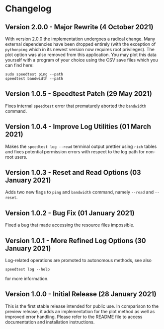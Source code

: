 # Changelog

## Version 2.0.0 - Major Rewrite (4 October 2021)

With version 2.0.0 the implementation undergoes a radical change. Many external
dependencies have been dropped entirely (with the exception of `pythonping` which
in its newest version now requires root privileges). The plot option was also removed
from this application. You may plot this data yourself with a program of your
choice using the CSV save files which you can find here:

```cli
sudo speedtest ping --path
speedtest bandwidth --path
```

## Version 1.0.5 - Speedtest Patch (29 May 2021)

Fixes internal `speedtest` error that prematurely aborted the `bandwidth` command.

## Version 1.0.4 - Improve Log Utilities (01 March 2021)

Makes the `speedtest log --read` terminal output prettier using `rich` tables
and fixes potential permission errors with respect to the log path for non-root
users.

## Version 1.0.3 - Reset and Read Options (03 January 2021)

Adds two new flags to `ping` and `bandwidth` command, namely `--read` and `--reset`.

## Version 1.0.2 - Bug Fix (01 January 2021)

Fixed a bug that made accessing the resource files impossible.

## Version 1.0.1 - More Refined Log Options (30 January 2021)

Log-related operations are promoted to autonomous methods, see also

```cli
speedtest log --help
```

for more information.

## Version 1.0.0 - Initial Release (28 January 2021)

This is the first stable release intended for public use. In comparison to the
preview release, it adds an implementation for the plot method as well as improved
error handling. Please refer to the README file to access documentation and installation
instructions.
